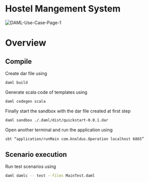 
# Hostel Mangement System

![DAML-Use-Case-Page-1](https://user-images.githubusercontent.com/40355376/78546533-35c87080-781b-11ea-9a3c-e4b82e12d637.jpg)

# Overview



## Compile
Create dar file using
```bash
daml build
```
Generate scala code of templates using
```bash
daml codegen scala
```
Finally start the sandbox with the dar file created at first step
```bash
daml sandbox ./.daml/dist/quickstart-0.0.1.dar
```
Open another terminal and run the application using
```bash
sbt “application/runMain com.knoldus.Operation localhost 6865”
```

## Scenario execution
Run test scenarios using 
```bash
daml damlc -- test --files MainTest.daml
```

